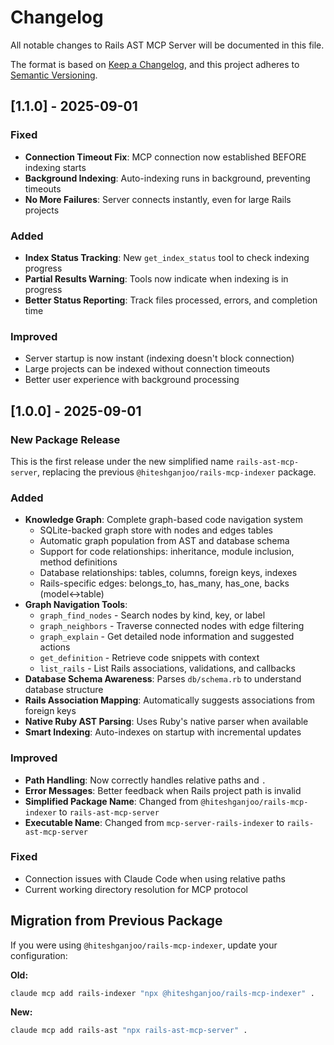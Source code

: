 # Changelog

All notable changes to Rails AST MCP Server will be documented in this file.

The format is based on [Keep a Changelog](https://keepachangelog.com/en/1.0.0/),
and this project adheres to [Semantic Versioning](https://semver.org/spec/v2.0.0.html).

## [1.1.0] - 2025-09-01

### Fixed
- **Connection Timeout Fix**: MCP connection now established BEFORE indexing starts
- **Background Indexing**: Auto-indexing runs in background, preventing timeouts
- **No More Failures**: Server connects instantly, even for large Rails projects

### Added
- **Index Status Tracking**: New `get_index_status` tool to check indexing progress
- **Partial Results Warning**: Tools now indicate when indexing is in progress
- **Better Status Reporting**: Track files processed, errors, and completion time

### Improved
- Server startup is now instant (indexing doesn't block connection)
- Large projects can be indexed without connection timeouts
- Better user experience with background processing

## [1.0.0] - 2025-09-01

### New Package Release
This is the first release under the new simplified name `rails-ast-mcp-server`, replacing the previous `@hiteshganjoo/rails-mcp-indexer` package.

### Added
- **Knowledge Graph**: Complete graph-based code navigation system
  - SQLite-backed graph store with nodes and edges tables
  - Automatic graph population from AST and database schema
  - Support for code relationships: inheritance, module inclusion, method definitions
  - Database relationships: tables, columns, foreign keys, indexes
  - Rails-specific edges: belongs_to, has_many, has_one, backs (model↔table)
- **Graph Navigation Tools**:
  - `graph_find_nodes` - Search nodes by kind, key, or label
  - `graph_neighbors` - Traverse connected nodes with edge filtering
  - `graph_explain` - Get detailed node information and suggested actions
  - `get_definition` - Retrieve code snippets with context
  - `list_rails` - List Rails associations, validations, and callbacks
- **Database Schema Awareness**: Parses `db/schema.rb` to understand database structure
- **Rails Association Mapping**: Automatically suggests associations from foreign keys
- **Native Ruby AST Parsing**: Uses Ruby's native parser when available
- **Smart Indexing**: Auto-indexes on startup with incremental updates

### Improved
- **Path Handling**: Now correctly handles relative paths and `.` 
- **Error Messages**: Better feedback when Rails project path is invalid
- **Simplified Package Name**: Changed from `@hiteshganjoo/rails-mcp-indexer` to `rails-ast-mcp-server`
- **Executable Name**: Changed from `mcp-server-rails-indexer` to `rails-ast-mcp-server`

### Fixed
- Connection issues with Claude Code when using relative paths
- Current working directory resolution for MCP protocol

## Migration from Previous Package

If you were using `@hiteshganjoo/rails-mcp-indexer`, update your configuration:

**Old:**
```bash
claude mcp add rails-indexer "npx @hiteshganjoo/rails-mcp-indexer" .
```

**New:**
```bash
claude mcp add rails-ast "npx rails-ast-mcp-server" .
```